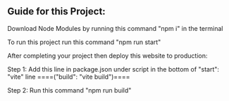 ## Guide for this Project:

<!-- ======================== Step 1 ============================ -->
Download Node Modules by running this command "npm i" in the terminal
<!-- ============================================================ -->

<!-- ======================== Step 2 ============================ -->
To run this project run this command "npm run start"
<!-- ============================================================ -->

<!-- ======================== Step 3 ============================ -->
After completing your project then deploy this website to production:

Step 1: Add this line in package.json under script in the bottom of "start": "vite" line  ====("build": "vite build")====

Step 2: Run this command "npm run build"
<!-- ============================================================ -->
